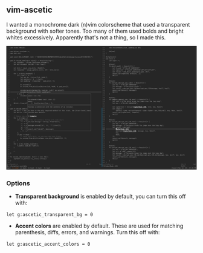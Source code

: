 ## vim-ascetic

I wanted a monochrome dark (n)vim colorscheme that used a transparent
background with softer tones. Too many of them used bolds and bright whites
excessively. Apparently that's not a thing, so I made this.

![screenshot](./img/screenshot.png)

### Options

- **Transparent background** is enabled by default, you can turn this off with:
```vim
let g:ascetic_transparent_bg = 0
```

- **Accent colors** are enabled by default. These are used for matching
parenthesis, diffs, errors, and warnings. Turn this off with:
```vim
let g:ascetic_accent_colors = 0
```
